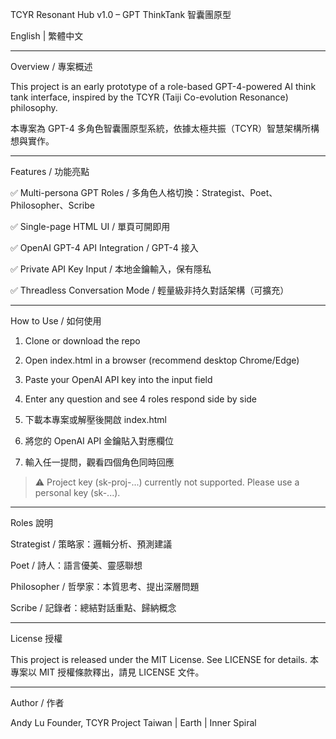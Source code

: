 TCYR Resonant Hub v1.0 – GPT ThinkTank 智囊團原型

English | 繁體中文


---

Overview / 專案概述

This project is an early prototype of a role-based GPT-4-powered AI think tank interface, inspired by the TCYR (Taiji Co-evolution Resonance) philosophy.

本專案為 GPT-4 多角色智囊團原型系統，依據太極共振（TCYR）智慧架構所構想與實作。


---

Features / 功能亮點

✅ Multi-persona GPT Roles / 多角色人格切換：Strategist、Poet、Philosopher、Scribe

✅ Single-page HTML UI / 單頁可開即用

✅ OpenAI GPT-4 API Integration / GPT-4 接入

✅ Private API Key Input / 本地金鑰輸入，保有隱私

✅ Threadless Conversation Mode / 輕量級非持久對話架構（可擴充）



---

How to Use / 如何使用

1. Clone or download the repo


2. Open index.html in a browser (recommend desktop Chrome/Edge)


3. Paste your OpenAI API key into the input field


4. Enter any question and see 4 roles respond side by side


5. 下載本專案或解壓後開啟 index.html


6. 將您的 OpenAI API 金鑰貼入對應欄位


7. 輸入任一提問，觀看四個角色同時回應



> ⚠️ Project key (sk-proj-...) currently not supported. Please use a personal key (sk-...).




---

Roles 說明

Strategist / 策略家：邏輯分析、預測建議

Poet / 詩人：語言優美、靈感聯想

Philosopher / 哲學家：本質思考、提出深層問題

Scribe / 記錄者：總結對話重點、歸納概念



---

License 授權

This project is released under the MIT License. See LICENSE for details.
本專案以 MIT 授權條款釋出，請見 LICENSE 文件。


---

Author / 作者

Andy Lu
Founder, TCYR Project
Taiwan | Earth | Inner Spiral

